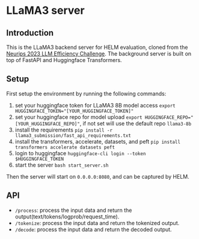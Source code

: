 # LLaMA3 server

## Introduction
This is the LLaMA3 backend server for HELM evaluation, cloned from the [Neurips 2023 LLM Efficiency Challenge](https://github.com/llm-efficiency-challenge/neurips_llm_efficiency_challenge/tree/master/sample-submissions/llama_recipes). The background server is built on top of FastAPI and Huggingface Transformers.

## Setup
First setup the environment by running the following commands:
1. set your huggingface token for LLaMA3 8B model access `export HUGGINGFACE_TOKEN="[YOUR_HUGGINGFACE_TOKEN]"`
2. set your huggingface repo for model upload `export HUGGINGFACE_REPO="[YOUR_HUGGINGFACE_REPO]"`, if not set will use the default repo `llama3-8b`
3. install the requirements `pip install -r llama3_submission/fast_api_requirements.txt`
4. install the transformers, accelerate, datasets, and peft `pip install transformers accelerate datasets peft`
5. login to huggingface `huggingface-cli login --token $HUGGINGFACE_TOKEN`
6. start the server `bash start_server.sh`

Then the server will start on `0.0.0.0:8080`, and can be captured by HELM.

## API
- `/process`: process the input data and return the output(text/tokens/logprob/request_time).
- `/tokenize`: process the input data and return the tokenized output.
- `/decode`: process the input data and return the decoded output.